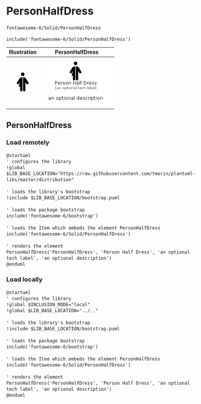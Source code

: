 # PersonHalfDress


```text
fontawesome-6/Solid/PersonHalfDress
```

```text
include('fontawesome-6/Solid/PersonHalfDress')
```



| Illustration | PersonHalfDress |
| :---: | :---: |
| ![illustration for Illustration](../../fontawesome-6/Solid/PersonHalfDress.png) | ![illustration for PersonHalfDress](../../fontawesome-6/Solid/PersonHalfDress.Local.png) |




## PersonHalfDress

### Load remotely
```plantuml
@startuml
' configures the library
!global $LIB_BASE_LOCATION="https://raw.githubusercontent.com/tmorin/plantuml-libs/master/distribution"

' loads the library's bootstrap
!include $LIB_BASE_LOCATION/bootstrap.puml

' loads the package bootstrap
include('fontawesome-6/bootstrap')

' loads the Item which embeds the element PersonHalfDress
include('fontawesome-6/Solid/PersonHalfDress')

' renders the element
PersonHalfDress('PersonHalfDress', 'Person Half Dress', 'an optional tech label', 'an optional description')
@enduml
```

### Load locally
```plantuml
@startuml
' configures the library
!global $INCLUSION_MODE="local"
!global $LIB_BASE_LOCATION="../.."

' loads the library's bootstrap
!include $LIB_BASE_LOCATION/bootstrap.puml

' loads the package bootstrap
include('fontawesome-6/bootstrap')

' loads the Item which embeds the element PersonHalfDress
include('fontawesome-6/Solid/PersonHalfDress')

' renders the element
PersonHalfDress('PersonHalfDress', 'Person Half Dress', 'an optional tech label', 'an optional description')
@enduml
```

